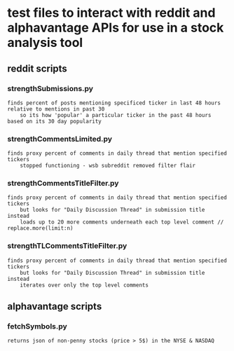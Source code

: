 # test files to interact with reddit and alphavantage APIs for use in a stock analysis tool

## reddit scripts

### strengthSubmissions.py
    finds percent of posts mentioning specificed ticker in last 48 hours relative to mentions in past 30
        so its how 'popular' a particular ticker in the past 48 hours based on its 30 day popularity

### strengthCommentsLimited.py 
    finds proxy percent of comments in daily thread that mention specified tickers
        stopped functioning - wsb subreddit removed filter flair

### strengthCommentsTitleFilter.py
    finds proxy percent of comments in daily thread that mention specified tickers
        but looks for "Daily Discussion Thread" in submission title instead
        loads up to 20 more comments underneath each top level comment // replace.more(limit:n)

### strengthTLCommentsTitleFilter.py
    finds proxy percent of comments in daily thread that mention specified tickers
        but looks for "Daily Discussion Thread" in submission title instead
        iterates over only the top level comments


## alphavantage scripts

### fetchSymbols.py
    returns json of non-penny stocks (price > 5$) in the NYSE & NASDAQ 


